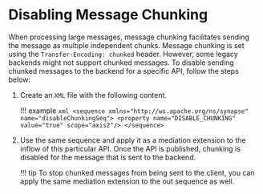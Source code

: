 # Disabling Message Chunking

When processing large messages, message chunking facilitates sending the message as multiple independent chunks. 
Message chunking is set using the `Transfer-Encoding: chunked` header. However, some legacy backends might not support 
chunked messages. To disable sending chunked messages to the backend for a specific API, follow the steps below:

1.  Create an `XML` file with the following content.

    !!! example
        ``` xml
        <sequence xmlns="http://ws.apache.org/ns/synapse" name="disableChunkingSeq">
            <property name="DISABLE_CHUNKING" value="true" scope="axis2"/>
        </sequence>
        ```

2.  Use the same sequence and apply it as a mediation extension to the inflow of this particular API. 
Once the API is published, chunking is disabled for the message that is sent to the backend.

    !!! tip
        To stop chunked messages from being sent to the client, you can apply the same mediation extension to the 
        out sequence as well.
        



